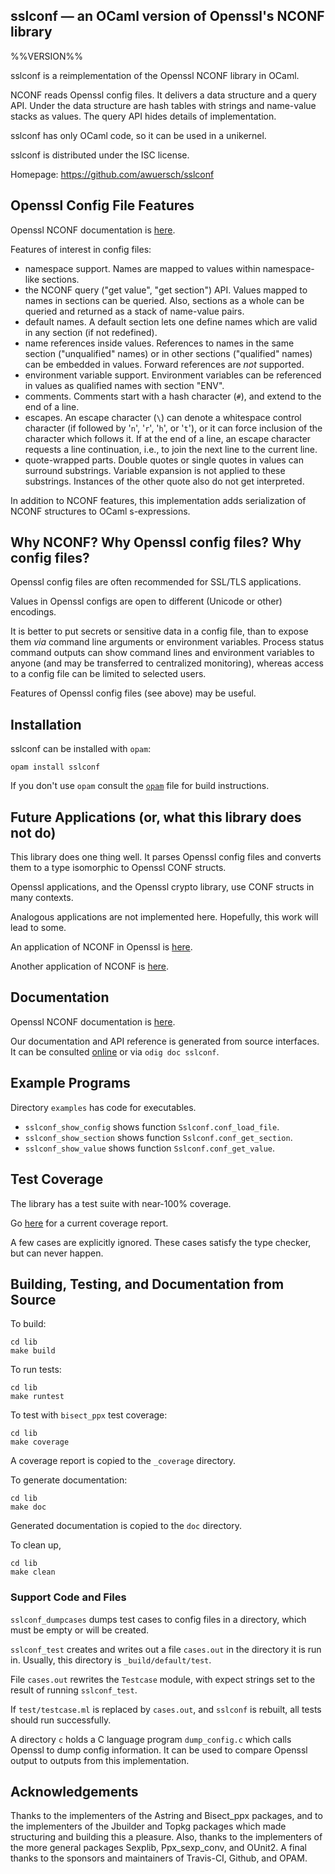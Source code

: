 sslconf — an OCaml version of Openssl's NCONF library
-------------------------------------------------------------------------------
%%VERSION%%

sslconf is a reimplementation of the Openssl NCONF library in OCaml.

NCONF reads Openssl config files. It delivers a data structure and
a query API. Under the data structure are hash tables with strings
and name-value stacks as values. The query API hides details of
implementation.

sslconf has only OCaml code, so it can be used in a unikernel.

sslconf is distributed under the ISC license.

Homepage: https://github.com/awuersch/sslconf  

## Openssl Config File Features

Openssl NCONF documentation is [here][nconf].

[nconf]: https://www.openssl.org/docs/manmaster/man5/config.html

Features of interest in config files:

* namespace support.
Names are mapped to values within namespace-like sections.
* the NCONF query ("get value", "get section") API.
Values mapped to names in sections can be queried. Also, sections as a
whole can be queried and returned as a stack of name-value pairs.
* default names.
A default section lets one define names which are valid in any section
(if not redefined).
* name references inside values.
References to names in the same section ("unqualified" names) or in other
sections ("qualified" names) can be embedded in values.
Forward references are *not* supported.
* environment variable support.
Environment variables can be referenced in values as qualified names
with section "ENV".
* comments. Comments start with a hash character (`#`),
and extend to the end of a line.
* escapes. An escape character (`\`) can
denote a whitespace control character
(if followed by '`n`', '`r`', '`h`', or '`t`'),
or it can force inclusion of the character which follows it.
If at the end of a line,
an escape character requests a line continuation, i.e.,
to join the next line to the current line.
* quote-wrapped parts.
Double quotes or single quotes in values can surround substrings.
Variable expansion is not applied to these substrings. Instances of
the other quote also do not get interpreted.

In addition to NCONF features, this implementation adds serialization of
NCONF structures to OCaml s-expressions.

## Why NCONF? Why Openssl config files? Why config files?

Openssl config files are often recommended for SSL/TLS applications.

Values in Openssl configs are open to different (Unicode or other)
encodings.

It is better
to put secrets or sensitive data in a config file,
than
to expose them *via* command line arguments or environment variables.
Process status command outputs can show
command lines and environment variables to anyone
(and may be transferred to centralized monitoring),
whereas access to a config file can be limited to selected users.

Features of Openssl config files (see above) may be useful.

## Installation

sslconf can be installed with `opam`:

    opam install sslconf

If you don't use `opam` consult the [`opam`](opam) file for build
instructions.

## Future Applications (or, what this library does not do)

This library does one thing well. It parses Openssl config files and
converts them to a type isomorphic to Openssl CONF structs.

Openssl applications, and the Openssl crypto library, use CONF structs
in many contexts.

Analogous applications are not implemented here.  Hopefully, this work
will lead to some.

An application of NCONF in Openssl is [here][nconf-x509v3_config].

[nconf-x509v3_config]: https://www.openssl.org/docs/manmaster/man5/x509v3_config.html

Another application of NCONF is [here][asn1-generate].

[asn1-generate]: https://www.openssl.org/docs/manmaster/man3/ASN1_generate_nconf.html

## Documentation

Openssl NCONF documentation is [here][nconf-config].

[nconf-config]: https://www.openssl.org/docs/manmaster/man5/config.html

Our documentation and API reference is generated from source
interfaces. It can be consulted [online][doc] or via `odig doc
sslconf`.

[doc]: https://awuersch.github.io/sslconf/doc

## Example Programs

Directory `examples` has code for executables.

* `sslconf_show_config` shows function `Sslconf.conf_load_file`.
* `sslconf_show_section` shows function `Sslconf.conf_get_section`.
* `sslconf_show_value` shows function `Sslconf.conf_get_value`.

## Test Coverage

The library has a test suite with near-100% coverage.

Go [here][coverage] for a current coverage report.

[coverage]: https://awuersch.github.io/sslconf/coverage

A few cases are explicitly ignored.
These cases satisfy the type checker, but can never happen.

## Building, Testing, and Documentation from Source

To build:

    cd lib
    make build

To run tests:

    cd lib
    make runtest

To test with `bisect_ppx` test coverage:

    cd lib
    make coverage

A coverage report is copied to the `_coverage` directory.

To generate documentation:

    cd lib
    make doc

Generated documentation is copied to the `doc` directory.

To clean up,

    cd lib
    make clean

### Support Code and Files

`sslconf_dumpcases` dumps test cases to config files in a directory,
which must be empty or will be created.

`sslconf_test` creates and writes out a file `cases.out` in the directory
it is run in. Usually, this directory is `_build/default/test`.

File `cases.out` rewrites the `Testcase` module, with expect strings set
to the result of running `sslconf_test`.

If `test/testcase.ml` is replaced by `cases.out`, and `sslconf` is rebuilt,
all tests should run successfully.

A directory `c` holds a C language program `dump_config.c` which calls
Openssl to dump config information. It can be used to compare Openssl
output to outputs from this implementation.

## Acknowledgements

Thanks to the implementers of the Astring and Bisect_ppx packages, and to
the implementers of the Jbuilder and Topkg packages which made structuring
and building this a pleasure. Also, thanks to the implementers of the more
general packages Sexplib, Ppx_sexp_conv, and OUnit2. A final thanks to the
sponsors and maintainers of Travis-CI, Github, and OPAM.
